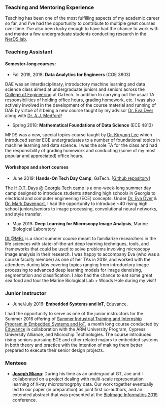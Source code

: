 ### Teaching and Mentoring Experience

Teaching has been one of the most fulfilling aspects of my academic career so far, and I've had the opportunity to contribute to multiple great courses over time. I've also been lucky enough to have had the chance to work with and mentor a few undergraduate students conducting research in the <a href="http://dyerlab.gatech.edu/" target="_blank">NerDS lab</a>. 

### Teaching Assistant
#### Semester-long courses:
- Fall 2019, 2018: __Data Analytics for Engineers__ (COE 3803)

DAE was an interdisciplinary, introductory machine learning and data science class aimed at undergraduate juniors and seniors across the <a href="https://coe.gatech.edu/" target="_blank">College of Engineering</a> at GaTech. In addition to carrying out the usual TA responsibilities of holding office hours, grading homework, etc. I was also actively involved in the development of the course material and running of DAE by virtue of it being a new course taught by my advisor <a href="https://bme.gatech.edu/bme/faculty/Eva-Dyer" target="_blank">Dr. Eva Dyer</a> along with <a href="http://chbe.gatech.edu/people/andrew-j-medford" target="_blank">Dr. A.J. Medford</a>!
- Spring 2018: __Mathematical Foundations of Data Science__ (ECE 4813)

MFDS was a new, special topics course taught by <a href="https://u.osu.edu/kiryung/" target="_blank">Dr. Kiryung Lee</a> which introduced senior ECE undergraduates to a number of foundational topics in machine learning and data science. I was the sole TA for the class and had the responsibility of grading homework and conducting (some of my most popular and appreciated) office hours.

#### Workshops and short courses
- June 2019: __Hands-On Tech Day Camp__, GaTech. [<a href="https://github.com/nerdslab/HandsOnTech" target="_blank">Github repository</a>]

The <a href="https://www.ece.gatech.edu/outreach/hot-days#:~:text=The%20H.O.T.,graduates%20majoring%20in%20this%20field." target="blank">H.O.T. Days @ Georgia Tech camp</a> is a one-week-long summer day camp designed to introduce students attending high schools in Georgia to electrical and computer engineering (ECE) concepts. Under <a href="https://bme.gatech.edu/bme/faculty/Eva-Dyer" target="_blank"> Dr. Eva Dyer</a> & <a href="http://mdav.ece.gatech.edu/" target="_blank">Dr. Mark Davenport</a>, I had the opportunity to introduce ~40 rising high school juniors/seniors to image processing, convolutional neural networks, and style transfer.

- May 2019: __Deep Learning for Microscopy Image Analysis__, Marine Biological Laboratory

<a href="https://www.mbl.edu/education/courses/deep-learning-for-microscopy-image-analysis/" target="_blank">DL@MBL</a> is a short summer course meant to familiarize researchers in the life sciences with state-of-the-art deep learning techniques, tools, and frameworks that could be used to solve problems involving microscopy image analysis in their research. I was happy to accompany Eva (who was a course faculty member) as one of her TAs in 2019, and worked with the attendees during labs covering topics ranging from introductory image processing to advanced deep learning models for image denoising, segmentation and classification. I also had the chance to eat some great sea food and tour the Marine Biological Lab + Woods Hole during my visit!

### Junior Instructor
- June/July 2016: __Embedded Systems and IoT__, Eduvance.

I had the opportunity to serve as one of the junior instructors for the Summer 2016 offering of <a href="https://www.eduvance.in/mbed/" target="_blank">Summer Industrial Training and Internship Program in Embedded Systems and IoT</a>, a month long course conducted by <a href="https://www.eduvance.in/" target="_blank">Eduvance</a> in collaboration with the ARM University Program, Cypress University Alliance, and Microchip Technologies. The course introduced rising seniors pursuing ECE and other related majors to embedded systems in both theory and practice with the intention of making them better prepared to execute their senior design projects.

### Mentees
- <a href="https://www.linkedin.com/in/joseph-miano-a5b91785/" target="_blank">**Joseph Miano**</a>: During his time as an undergrad at GT, Joe and I collaborated on a project dealing with multi-scale representation learning of X-ray microtomogrphy data. Our work together eventually led to our paper (in preparation) as joint first co-authors, and an extended abstract that was presented at the <a href="https://alleninstitute.org/events-training/bioimage-informatics-2019/" target="_blank">BioImage Informatics 2019</a> conference.
